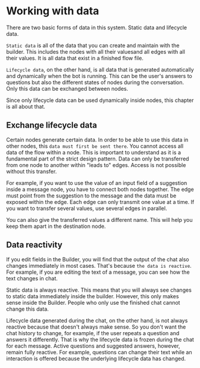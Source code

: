# Working with data

There are two basic forms of data in this system. Static data and lifecycle data.

`Static data` is all of the data that you can create and maintain with the builder. This includes the nodes with all their values ​​and all edges with all their values. It is all data that exist in a finished flow file.

`Lifecycle data`, on the other hand, is all data that is generated automatically and dynamically when the bot is running. This can be the user's answers to questions but also the different states of nodes during the conversation. Only this data can be exchanged between nodes.

Since only lifecycle data can be used dynamically inside nodes, this chapter is all about that.

## Exchange lifecycle data
Certain nodes generate certain data. In order to be able to use this data in other nodes, this `data must first be sent there`. You cannot access all data of the flow within a node. This is important to understand as it is a fundamental part of the strict design pattern. Data can only be transferred from one node to another within "leads to" edges. Access is not possible without this transfer.

For example, if you want to use the value of an input field of a suggestion inside a message node, you have to connect both nodes together. The edge must point from the suggestion to the message and the data must be exposed within the edge. Each edge can only transmit one value at a time. If you want to transfer several values, use several edges in parallel.

You can also give the transferred values ​​a different name. This will help you keep them apart in the destination node.

## Data reactivity
If you edit fields in the Builder, you will find that the output of the chat also changes immediately in most cases. That's because `the data is reactive`. For example, if you are editing the text of a message, you can see how the text changes in chat.

Static data is always reactive. This means that you will always see changes to static data immediately inside the builder. However, this only makes sense inside the Builder. People who only use the finished chat cannot change this data.

Lifecycle data generated during the chat, on the other hand, is not always reactive because that doesn't always make sense. So you don't want the chat history to change, for example, if the user repeats a question and answers it differently. That is why the lifecycle data is frozen during the chat for each message. Active questions and suggested answers, however, remain fully reactive. For example, questions can change their text while an interaction is offered because the underlying lifecycle data has changed.
